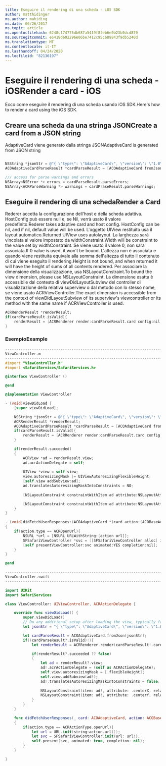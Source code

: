 ```yaml
---
title: Eseguire il rendering di una scheda - iOS SDK
author: matthidinger
ms.author: mahiding
ms.date: 06/26/2017
ms.topic: article
ms.openlocfilehash: 6248c174775db687a5419f8feb6e0b23b0dcd870
ms.sourcegitcommit: e6418d692296e06be7412c95c689843f9db5240d
ms.translationtype: MT
ms.contentlocale: it-IT
ms.lasthandoff: 04/24/2020
ms.locfileid: "82136197"
---
```

# <a name="render-a-card---ios"></a><span data-ttu-id="9dd5d-102">Eseguire il rendering di una scheda - iOS</span><span class="sxs-lookup"><span data-stu-id="9dd5d-102">Render a card - iOS</span></span>

<span data-ttu-id="9dd5d-103">Ecco come eseguire il rendering di una scheda usando iOS SDK.</span><span class="sxs-lookup"><span data-stu-id="9dd5d-103">Here's how to render a card using the iOS SDK.</span></span>

## <a name="create-a-card-from-a-json-string"></a><span data-ttu-id="9dd5d-104">Creare una scheda da una stringa JSON</span><span class="sxs-lookup"><span data-stu-id="9dd5d-104">Create a card from a JSON string</span></span>

<span data-ttu-id="9dd5d-105">AdaptiveCard viene generato dalla stringa JSON</span><span class="sxs-lookup"><span data-stu-id="9dd5d-105">AdaptiveCard is generated from JSON string</span></span>

```objective-c

NSString *jsonStr = @"{ \"type\": \"AdaptiveCard\", \"version\": \"1.0\", \"body\": [ { \"type\": \"Image\", \"url\": \"http://adaptivecards.io/content/adaptive-card-50.png\", \"horizontalAlignment\":\"center\" }, { \"type\": \"TextBlock\", \"horizontalAlignment\":\"center\", \"text\": \"Hello **Adaptive Cards!**\" } ], \"actions\": [ { \"type\": \"Action.OpenUrl\", \"title\": \"Learn more\", \"url\": \"http://adaptivecards.io\" }, { \"type\": \"Action.OpenUrl\", \"title\": \"GitHub\", \"url\": \"http://github.com/Microsoft/AdaptiveCards\" } ] }";
ACOAdaptiveCardParseResult *cardParseResult = [ACOAdaptiveCard fromJson:jsonStr];

/// access for parse warnings and errors
NSArray<NSError *> errors = cardParseResult.parseErrors;
NSArray<ACRParseWarning *> warnings = cardPraseResult.parseWarnings;
```

## <a name="render-a-card"></a><span data-ttu-id="9dd5d-106">Eseguire il rendering di una scheda</span><span class="sxs-lookup"><span data-stu-id="9dd5d-106">Render a Card</span></span>

<span data-ttu-id="9dd5d-107">Rederer accetta la configurazione dell'host e della scheda adattiva. HostConfig può essere null e, se Nil, verrà usato il valore predefinito.</span><span class="sxs-lookup"><span data-stu-id="9dd5d-107">Rederer takes adaptive card and host config. HostConfig can be nil, and if nil, default value will be used.</span></span>
<span data-ttu-id="9dd5d-108">L'oggetto UIView restituito usa il layout automatico.</span><span class="sxs-lookup"><span data-stu-id="9dd5d-108">Returned UIView uses autolayout.</span></span> <span data-ttu-id="9dd5d-109">La larghezza sarà vincolata al valore impostato da widthConstraint.</span><span class="sxs-lookup"><span data-stu-id="9dd5d-109">Width will be constraint to the value set by widthConstraint.</span></span> <span data-ttu-id="9dd5d-110">Se viene usato il valore 0, non sarà associata.</span><span class="sxs-lookup"><span data-stu-id="9dd5d-110">If 0 value is used, it won't be bound.</span></span>
<span data-ttu-id="9dd5d-111">L'altezza non è associata e quando viene restituita equivale alla somma dell'altezza di tutto il contenuto di cui viene eseguito il rendering.</span><span class="sxs-lookup"><span data-stu-id="9dd5d-111">Height is not bound, and when returned it will have the height of sums of all contents rendered.</span></span> <span data-ttu-id="9dd5d-112">Per associare la dimensione della visualizzazione, usa NSLayoutConstraint.</span><span class="sxs-lookup"><span data-stu-id="9dd5d-112">To bound the view dimension, please use NSLayoutConstraint.</span></span> <span data-ttu-id="9dd5d-113">La dimensione esatta è accessibile dal contesto di viewDidLayoutSubview del controller di visualizzazione della relativa superview o dal metodo con lo stesso nome, se viene usato ACRViewController.</span><span class="sxs-lookup"><span data-stu-id="9dd5d-113">The exact dimension is accessible from the context of viewDidLayoutSubview of its superview's viewcontroller or its method with the same name if ACRViewController is used.</span></span>

```objective-c
ACRRenderResult *renderResult;
if(cardParseResult.isValid){
    renderResult = [ACRRenderer render:cardParseResult.card config:nil widthConstraint:335];
}
``` 
### <a name="example"></a><span data-ttu-id="9dd5d-114">Esempio</span><span class="sxs-lookup"><span data-stu-id="9dd5d-114">Example</span></span>

```objective-c
--------------------------------------------------------------------------------
ViewController.m
--------------------------------------------------------------------------------
#import "ViewController.h"
#import <SafariServices/SafariServices.h>

@interface ViewController ()

@end

@implementation ViewController

- (void)viewDidLoad {
    [super viewDidLoad];

    NSString *jsonStr = @"{ \"type\": \"AdaptiveCard\", \"version\": \"1.0\", \"body\": [ { \"type\": \"Image\", \"url\": \"http://adaptivecards.io/content/adaptive-card-50.png\", \"horizontalAlignment\":\"center\" }, { \"type\": \"TextBlock\", \"horizontalAlignment\":\"center\", \"text\": \"Hello **Adaptive Cards!**\" } ], \"actions\": [ { \"type\": \"Action.OpenUrl\", \"title\": \"Learn more\", \"url\": \"http://adaptivecards.io\" }, { \"type\": \"Action.OpenUrl\", \"title\": \"GitHub\", \"url\": \"http://github.com/Microsoft/AdaptiveCards\" } ] }";
    ACRRenderResult *renderResult;
    ACOAdaptiveCardParseResult *cardParseResult = [ACOAdaptiveCard fromJson:jsonStr];
    if(cardParseResult.isValid){
        renderResult = [ACRRenderer render:cardParseResult.card config:nil widthConstraint:335];
    }

    if(renderResult.succeeded)
    {
        ACRView *ad = renderResult.view;
        ad.acrActionDelegate = self;
        
        UIView *view = self.view;
        view.autoresizingMask |= UIViewAutoresizingFlexibleHeight;
        [self.view addSubview:ad];
        ad.translatesAutoresizingMaskIntoConstraints = NO;
        
        [NSLayoutConstraint constraintWithItem:ad attribute:NSLayoutAttributeCenterX relatedBy:NSLayoutRelationEqual toItem:view attribute:NSLayoutAttributeCenterX multiplier:1.0 constant:0].active = YES;

        [NSLayoutConstraint constraintWithItem:ad attribute:NSLayoutAttributeCenterY relatedBy:NSLayoutRelationEqual toItem:view attribute:NSLayoutAttributeCenterY multiplier:1.0 constant:3].active = YES;
    }
}

- (void)didFetchUserResponses:(ACOAdaptiveCard *)card action:(ACOBaseActionElement *)action
{
    if(action.type == ACROpenUrl){
        NSURL *url = [NSURL URLWithString:[action url]];
        SFSafariViewController *svc = [[SFSafariViewController alloc] initWithURL:url];
        [self presentViewController:svc animated:YES completion:nil];
    }
}

@end

```

```swift
--------------------------------------------------------------------------------
ViewController.swift
--------------------------------------------------------------------------------

import UIKit
import SafariServices

class ViewController: UIViewController, ACRActionDelegate {

    override func viewDidLoad() {
        super.viewDidLoad()
        // Do any additional setup after loading the view, typically from a nib.
        let jsonStr = "{ \"type\": \"AdaptiveCard\", \"version\": \"1.0\", \"body\": [ { \"type\": \"Image\", \"url\": \"http://adaptivecards.io/content/adaptive-card-50.png\", \"horizontalAlignment\":\"center\" }, { \"type\": \"TextBlock\", \"horizontalAlignment\":\"center\", \"text\": \"Hello **Adaptive Cards!**\" } ], \"actions\": [ { \"type\": \"Action.OpenUrl\", \"title\": \"Learn more\", \"url\": \"http://adaptivecards.io\" }, { \"type\": \"Action.OpenUrl\", \"title\": \"GitHub\", \"url\": \"http://github.com/Microsoft/AdaptiveCards\" } ] }";

        let cardParseResult = ACOAdaptiveCard.fromJson(jsonStr);
        if((cardParseResult?.isValid)!){
            let renderResult = ACRRenderer.render(cardParseResult!.card, config: nil, widthConstraint: 335);

            if(renderResult?.succeeded ?? false)
            {
                let ad = renderResult?.view;
                ad!.acrActionDelegate = (self as ACRActionDelegate);
                self.view.autoresizingMask = [.flexibleHeight];
                self.view.addSubview(ad!);
                ad!.translatesAutoresizingMaskIntoConstraints = false;
    
                NSLayoutConstraint(item: ad!, attribute: .centerX, relatedBy: .equal, toItem: view, attribute: .centerX, multiplier: 1.0, constant: 0).isActive = true;
                NSLayoutConstraint(item: ad!, attribute: .centerY, relatedBy: .equal, toItem: view, attribute: .centerY, multiplier: 1.0, constant: 3).isActive = true;
            }
        }
    }

    func didFetchUserResponses(_ card: ACOAdaptiveCard, action: ACOBaseActionElement)
    {
        if(action.type == ACRActionType.openUrl){
            let url = URL.init(string:action.url());
            let svc = SFSafariViewController.init(url: url!);
            self.present(svc, animated: true, completion: nil);
        }
    }

}
```
